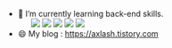 <!--
**axlash89/axlash89** is a ✨ _special_ ✨ repository because its `README.md` (this file) appears on your GitHub profile.
Here are some ideas to get you started:
- 🔭 I’m currently working on ...
- 🌱 I’m currently learning ...
- 👯 I’m looking to collaborate on ...
- 🤔 I’m looking for help with ...
- 💬 Ask me about ...
- 📫 How to reach me: ...
- 😄 Pronouns: ...
- ⚡ Fun fact: ...
-->
- 🌱 I’m currently learning back-end skills.<br/>&nbsp;&nbsp;&nbsp;&nbsp;&nbsp;&nbsp;<img src="https://img.shields.io/badge/Java-086A87?style=plastic"> <img src="https://img.shields.io/badge/Spring-6DB33F?style=plastic&logo=Spring&logoColor=white"> <img src="https://img.shields.io/badge/MyBatis-848484?style=plastic&logo=Java&logoColor=white"> <img src="https://img.shields.io/badge/JPA-9F81F7?style=plastic&logo=Java&logoColor=white"> <img src="https://img.shields.io/badge/MySql-086A87?style=plastic&logo=Spring&logoColor=white">
- 😄 My blog : https://axlash.tistory.com

  
